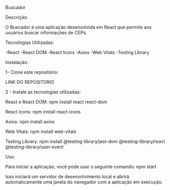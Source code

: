 Buscador 

Descrição:

O Buscador é uma aplicação desenvolvida em React que permite aos usuários buscar informações de CEPs.

Tecnologias Utilizadas:

-React
-React DOM
-React Icons
-Axios
-Web Vitals
-Testing Library

Instalação:

1- Clone este repositório:

LINK DO REPOSITORIO

2 - Instale as tecnologias utilizadas:

React e React DOM: npm install react react-dom

React Icons: npm install react-icons

Axios: npm install axios

Web Vitals: npm install web-vitals

Testing Library: npm install @testing-library/jest-dom @testing-library/react @testing-library/user-event

Uso:

Para iniciar a aplicação, você pode usar o seguinte comando: npm start

Isso iniciará um servidor de desenvolvimento local e abrirá automaticamente uma janela do navegador com a aplicação em execução.

